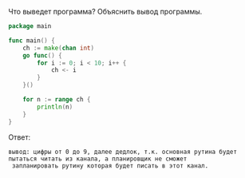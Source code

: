 Что выведет программа? Объяснить вывод программы.

```go
package main

func main() {
	ch := make(chan int)
	go func() {
		for i := 0; i < 10; i++ {
			ch <- i
		}
	}()

	for n := range ch {
		println(n)
	}
}
```

Ответ:
```
вывод: цифры от 0 до 9, далее дедлок, т.к. основная рутина будет пытаться читать из канала, а планировщик не сможет
 запланировать рутину которая будет писать в этот канал. 

```
